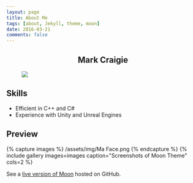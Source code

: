 ```yaml
---
layout: page
title: About Me
tags: [about, Jekyll, theme, moon]
date: 2016-03-21
comments: false
---
```

    
## <center>Mark Craigie</center>

<figure>
	   <img src="http://craigiedev.co.uk/assets/jpg/logo.png">	
</figure>

## Skills
* Efficient in C++ and C#
* Experience with Unity and Unreal Engines

## Preview

{% capture images %}
    /assets/img/Ma Face.png
{% endcapture %}
{% include gallery images=images caption="Screenshots of Moon Theme" cols=2 %}

See a [live version of Moon](http://taylantatli.github.io/Moon) hosted on GitHub.
